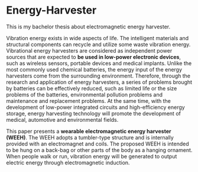 # Energy-Harvester

This is my bachelor thesis about electromagnetic energy harvester.

Vibration energy exists in wide aspects of life. The intelligent materials and structural components can recycle and utilize some waste vibration energy. Vibrational energy harvesters are considered as independent power sources that are expected to **be used in low-power electronic devices**, such as wireless sensors, portable devices and medical implants. Unlike the most commonly used chemical batteries, the energy input of the energy harvesters come from the surrounding environment. Therefore, through the research and application of energy harvesters, a series of problems brought by batteries can be effectively reduced, such as limited life or the size problems of the batteries, environmental pollution problems and maintenance and replacement problems. At the same time, with the development of low-power integrated circuits and high-efficiency energy storage, energy harvesting technology will promote the development of medical, automotive and environmental fields.

This paper presents a **wearable electromagnetic energy harvester (WEEH)**. The WEEH adopts a tumbler-type structure and is internally provided with an electromagnet and coils. The proposed WEEH is intended to be hung on a back-bag or other parts of the body as a hanging ornament. When people walk or run, vibration energy will be generated to output electric energy through electromagnetic induction.
